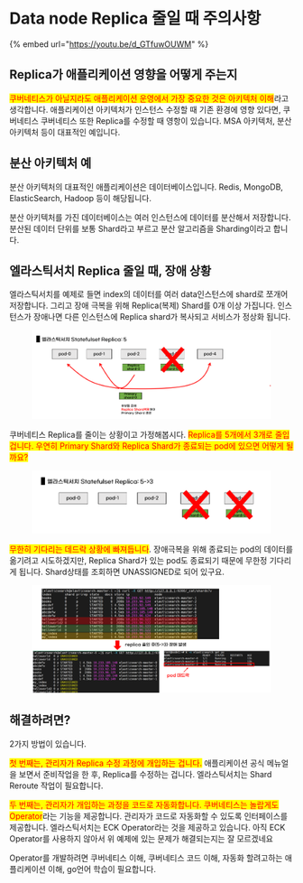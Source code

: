 # Data node Replica 줄일 때 주의사항

{% embed url="https://youtu.be/d_GTfuwOUWM" %}

## Replica가 애플리케이션 영향을 어떻게 주는지

<mark style="color:red;">쿠버네티스가 아닐지라도 애플리케이션 운영에서 가장 중요한 것은 아키텍처 이해</mark>라고 생각합니다. 애플리케이션 아키텍처가 인스턴스 수정할 때 기존 환경에 영향 있다면, 쿠버네티스 쿠버네티스 또한 Replica를 수정할 때 영항이 있습니다. MSA 아키텍처, 분산 아키텍처 등이 대표적인 예입니다.



## 분산 아키텍처 예

분산 아키텍처의 대표적인 애플리케이션은 데이터베이스입니다. Redis, MongoDB, ElasticSearch, Hadoop 등이 해당됩니다.



분산 아키텍처를 가진 데이터베이스는 여러 인스턴스에 데이터를 분산해서 저장합니다. 분산된 데이터 단위를 보통 Shard라고 부르고 분산 알고리즘을 Sharding이라고 합니다.

## 엘라스틱서치 Replica 줄일 때, 장애 상황

엘라스틱서치를 예제로 들면 index의 데이터를 여러 data인스턴스에 shard로 쪼개어 저장합니다. 그리고 장애 극복을 위해 Replica(복제) Shard를 0개 이상 가집니다. 인스턴스가 장애나면 다른 인스턴스에 Replica shard가 복사되고 서비스가 정상화 됩니다.

<figure><img src="../../.gitbook/assets/image (3) (1) (1).png" alt=""><figcaption></figcaption></figure>



쿠버네티스 Replica를 줄이는 상황이고 가정해봅시다. <mark style="color:red;">Replica를 5개에서 3개로 줄입겁니다. 우연히 Primary Shard와 Replica Shard가 종료되는 pod에 있으면 어떻게 될까요?</mark>

<figure><img src="../../.gitbook/assets/image (20) (1).png" alt=""><figcaption></figcaption></figure>



<mark style="color:red;">무한히 기다리는 데드락 상황에 빠져듭니다</mark>. 장애극복을 위해 종료되는 pod의 데이터를 옮기려고 시도하겠지만, Replica Shard가 있는 pod도 종료되기 때문에 무한정 기다리게 됩니다. Shard상태를 조회하면 UNASSIGNED로 되어 있구요.

<figure><img src="../../.gitbook/assets/image (18) (1).png" alt=""><figcaption></figcaption></figure>



## 해결하려면?

2가지 방법이 있습니다.



<mark style="color:red;">첫 번째는, 관리자가 Replica 수정 과정에 개입하는 겁니다.</mark> 애플리케이션 공식 메뉴얼을 보면서 준비작업을 한 후, Replica를 수정하는 겁니다. 엘라스틱서치는 Shard Reroute 작업이 필요합니다.



<mark style="color:red;">두 번째는, 관리자가 개입하는 과정을 코드로 자동화합니다. 쿠버네티스는 놀랍게도 Operator</mark>라는 기능을 제공합니다. 관리자가 코드로 자동화할 수 있도록 인터페이스를 제공합니다. 엘라스틱서치는 ECK Operator라는 것을 제공하고 있습니다. 아직 ECK Operator를 사용하지 않아서 위 예제에 있는 문제가 해결되는지는 잘 모르겠네요



Operator를 개발하려면 쿠버네티스 이해, 쿠버네티스 코드 이해, 자동화 할려고하는 애플리케이션 이해, go언어 학습이 필요합니다.
